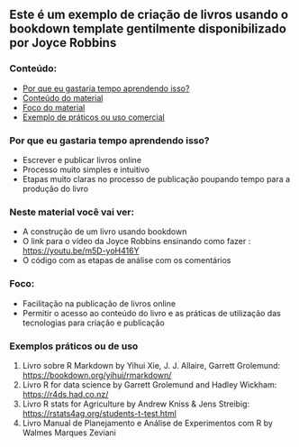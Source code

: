 ## Este é um exemplo de criação de livros usando o bookdown template gentilmente disponibilizado por Joyce Robbins

### Conteúdo:
  * [Por que eu gastaria tempo aprendendo isso?](#Por-que-eu-gastaria-tempo-aprendendo-isso?)
  * [Conteúdo do material](#Neste-material-você-vai-ver)
  * [Foco do material](#Foco)        
  * [Exemplo de práticos ou uso comercial](#Exemplos-práticos-ou-de-uso-comercial)

### Por que eu gastaria tempo aprendendo isso?
- Escrever e publicar livros online
- Processo muito simples e intuitivo
- Etapas muito claras no processo de publicação poupando tempo para a produção do livro

### Neste material você vai ver:
- A construção de um livro usando bookdown
- O link para o vídeo da Joyce Robbins ensinando como fazer : https://youtu.be/m5D-yoH416Y
- O código com as etapas de análise com os comentários

### Foco: 
- Facilitação na publicação de livros online
- Permitir o acesso ao conteúdo do livro e as práticas de utilização das tecnologias para criação e publicação

### Exemplos práticos ou de uso
  1. Livro sobre R Markdown by Yihui Xie, J. J. Allaire, Garrett Grolemund: https://bookdown.org/yihui/rmarkdown/
  2. Livro R for data science by Garrett Grolemund and Hadley Wickham: https://r4ds.had.co.nz/
  3. Livro R stats for Agriculture by Andrew Kniss & Jens Streibig: https://rstats4ag.org/students-t-test.html
  4. Livro Manual de Planejamento e Análise de Experimentos com R by Walmes Marques Zeviani
  
